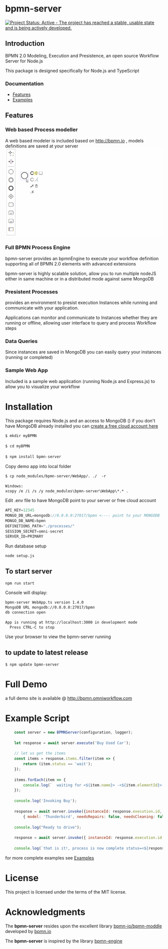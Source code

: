 bpmn-server
===========

[![Project Status: Active - The project has reached a stable, usable state and is being actively developed.](http://www.repostatus.org/badges/latest/active.svg)](http://www.repostatus.org/#active)

## Introduction
BPMN 2.0 Modeling, Execution and Presistence, an open source Workflow Server for Node.js 

This package is designed specifically for Node.js and TypeScript


### Documentation
- [Features](./docs/features)
- [Examples](./docs/examples.md)

## Features
### Web based Process modeller

A web based modeler is included based on http://bpmn.io , models definitions are saved at your server
![Modeller](./docs/model-demo.gif)

### Full BPMN Process Engine

bpmn-server provides an bpmnEngine to execute your workflow definition supporting all of BPMN 2.0 elements with advanced extensions

bpmn-server is highly scalable solution, allow you to run multiple nodeJS either in same machine or in a distributed mode against same MongoDB 

### Presistent Processes

provides an environment to presist execution Instances while running and communicate with your application.

Applications can monitor and communicate to Instances whether they are running or offline, allowing user interface to query and process Workflow steps

### Data Queries 

Since instances are saved in MongoDB you can easily query your instances (running or completed)

### Sample Web App

Included is a sample web application (running Node.js and Express.js) to allow you to visualize your workflow 

# Installation

This package requires Node.js and an access to MongoDB ()
if you don't have MongoDB already installed you can [create a free cloud account here](http://bit.ly/cyd-atlas)

```javascript
$ mkdir myBPMN

$ cd myBPMN

$ npm install bpmn-server
```
Copy demo app into local folder
```
$ cp node_modules/bpmn-server/WebApp/. ./  -r

Windows: 
xcopy /e /i /s /y node_modules\bpmn-server\WebApp\*.* .
```
Edit .env file to have MongoDB point to your server or free cloud account
```javascript
API_KEY=12345
MONGO_DB_URL=mongodb://0.0.0.0:27017/bpmn <---- point to your MONGODB
MONGO_DB_NAME=bpmn
DEFINITIONS_PATH="./processes/"
SESSION_SECRET=omni-secret
SERVER_ID=PRIMARY
```

Run database setup
```
node setup.js
```
## To start server
```
npm run start
```
Console will display:
```text 
bpmn-server WebApp.ts version 1.4.0
MongoDB URL mongodb://0.0.0.0:27017/bpmn
db connection open

App is running at http://localhost:3000 in development mode
  Press CTRL-C to stop

```
Use your browser to view the bpmn-server running

## to update to latest release

```
$ npm update bpmn-server
```
# Full Demo

a full demo site is available @ http://bpmn.omniworkflow.com

# Example Script

```javascript
    const server = new BPMNServer(configuration, logger);

    let response = await server.execute('Buy Used Car');

    // let us get the items
    const items = response.items.filter(item => {
        return (item.status == 'wait');
    });

    items.forEach(item => {
        console.log(`  waiting for <${item.name}> -<${item.elementId}> id: <${item.id}> `);
    });

    console.log('Invoking Buy');

    response = await server.invoke({instanceId: response.execution.id, elementId: 'task_Buy' },
        { model: 'Thunderbird', needsRepairs: false, needsCleaning: false });

    console.log("Ready to drive");

    response = await server.invoke({ instanceId: response.execution.id, elementId: 'task_Drive' });

    console.log(`that is it!, process is now complete status=<${response.execution.status}>`)

```
for more complete examples see [Examples](./docs/examples.md)

# License 

This project is licensed under the terms of the MIT license.

# Acknowledgments

The **bpmn-server** resides upon the excellent library [bpmn-io/bpmn-moddle](https://github.com/bpmn-io/bpmn-moddle) developed by [bpmn.io](http://bpmn.io/)

The **bpmn-server** is inspired by the library [bpmn-engine](https://github.com/paed01/bpmn-engine) 
